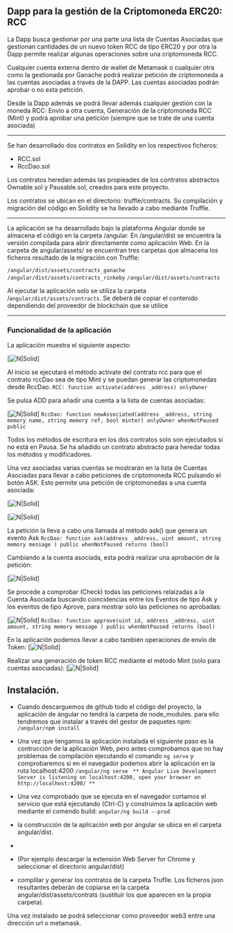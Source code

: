 ## Dapp para la gestión de la Criptomoneda ERC20: RCC

La Dapp busca gestionar por una parte una lista de Cuentas Asociadas que gestionan cantidades de un nuevo token RCC de tipo ERC20 y por otra la Dapp permite realizar algunas operaciones sobre una criptomoneda RCC. 

Cualquier cuenta externa dentro de wallet de Metamask o cualquier otra como la gestionada por Ganache podrá realizar petición de criptomoneda a las cuentas asociadas a través de la DAPP. Las cuentas asociadas podrán aprobar o no esta petición.

Desde la Dapp además se podrá llevar además cualquier gestión con la moneda RCC: Envío a otra cuenta, Generación de la criptomoneda RCC (Mint) y podrá aprobar una petición (siempre que se trate de una cuenta asociada)

------
Se han desarrollado dos contratos en Solidity en los respectivos ficheros:
- RCC.sol
- RccDao.sol

Los contratos heredan además las propieades de los contratos abstractos Ownable.sol y Pausable.sol, creados para este proyecto.

Los contratos se ubican en el directorio: truffle/contracts. Su compilación y migración del código en Solidity se ha llevado a cabo mediante Truffle.


----

La aplicación se ha desarrollado bajo la plataforma Angular donde se almacena el código en la carpeta /angular. En /angular/dist se encuentra la versión compilada para abrir directamente como aplicación Web. En la carpeta de angular/assets/ se encuentran tres carpetas que almacena los ficheros resultado de la migración con Truffle:

  `/angular/dist/assets/contracts_ganache`
  `/angular/dist/assets/contracts_rinkeby`
  `/angular/dist/assets/contracts`


Al ejecutar la aplicación solo se utiliza la carpeta /`angular/dist/assets/contracts`. Se deberá de copiar el contenido dependiendo del proveedor de blockchain que se utilice

-----

### Funcionalidad de la aplicación

La aplicación muestra el siguiente aspecto:

[![N|Solid](https://github.com/cesar-casasola/masteruah-dd2-pec1/blob/master/images/Inicio.png)]

Al inicio se ejecutará el método activate del contrato rcc para que el contrato rccDao sea de tipo Mint y se puedan generar las criptomonedas desde RccDao.
`RCC: function activate(address _address) onlyOwner`

Se pulsa ADD para añadir una cuenta a la lista de cuentas asociadas:

[![N|Solid](https://github.com/cesar-casasola/masteruah-dd2-pec1/blob/master/images/Nuevo_asociado.png)]
`RccDao: function newAssociated(address _address, string memory name, string memory ref, bool minter) onlyOwner whenNotPaused public`

Todos los métodos de escritura en los dos contratos solo son ejecutados si no está en Pausa. Se ha añadido un contrato abstracto para heredar todas los métodos y modificadores.

Una vez asociadas varias cuentas se mostrarán en la lista de Cuentas Asociadas para llevar a cabo peticiones de criptomoneda RCC pulsando el botón ASK. Esto permite una petición de criptomonedas a una cuenta asociada:

[![N|Solid](https://github.com/cesar-casasola/masteruah-dd2-pec1/blob/master/images/Nuevo_asociado_creado.png)]

[![N|Solid](https://github.com/cesar-casasola/masteruah-dd2-pec1/blob/master/images/Peticion_RCC.png)]

La petición la lleva a cabo una llamada al método ask() que genera un evento Ask
`RccDao: function ask(address _address, uint amount, string memory message ) public whenNotPaused returns (bool)`

Cambiando a la cuenta asociada, esta podrá realizar una aprobación de la petición:

[![N|Solid](https://github.com/cesar-casasola/masteruah-dd2-pec1/blob/master/images/Asociado_aprove.png)]

Se procede a comprobar (Check) todas las peticiones relaizadas a la Cuenta Asociada buscando coincidencias entre los Eventos de tipo Ask y los eventos de tipo Aprove, para mostrar solo las peticiones no aprobadas:

[![N|Solid](https://github.com/cesar-casasola/masteruah-dd2-pec1/blob/master/images/Lista_de_peticiones.png)]
`RccDao: function approve(uint id, address _address, uint amount, string memory message ) public whenNotPaused returns (bool) `

En la aplicación podemos llevar a cabo también operaciones de envío de Token:
[![N|Solid](https://github.com/cesar-casasola/masteruah-dd2-pec1/blob/master/images/Envio_RCC.png)]

Realizar una generación de token RCC mediante el método Mint (solo para cuentas asociadas):
[![N|Solid](https://github.com/cesar-casasola/masteruah-dd2-pec1/blob/master/images/Asociado_mint.png)]


## Instalación.
- Cuando descarguemos de github todo el código del proyecto, la aplicación de ángular no tendrá la carpeta de node_modules. para ello tendremos que instalar a través del gestor de paquetes npm:
 `/angular/npm install`

- Una vez que tengamos la aplicación instalada el siguiente paso es la contrucción de la aplicación Web, pero antes comprobamos que no hay problemas de compilación ejecutando el comando `ng serve` y comprobaremos si en el navegador podemos abrir la aplicación en la ruta localhost:4200
 `/angular/ng serve`
` ** Angular Live Development Server is listening on localhost:4200, open your browser on http://localhost:4200/ **`
      
- Una vez comprobado que se ejecuta en el navegador cortamos el servicio que está ejecutando (Ctrl-C) y construimos la aplicación web mediante el comendo build:
`angular/ng build --prod`
  
- la construcción de la aplicación web por ángular se ubica en el carpeta angular/dist.
- 
-  (Por ejemplo descargar la extensión Web Server for Chrome y seleccionar el directorio angular/dist)
- complilar y generar los contratos de la carpeta Truflle. Los ficheros json resultantes deberán de copiarse en la carpeta angular/dist/assets/contrats (sustituir los que aparecen en la propia carpeta). 

Una vez instalado se podrá seleccionar como proveedor web3 entre una dirección url o metamask.